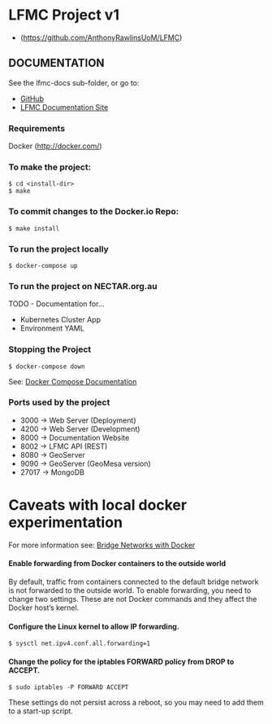# LFMC Project v1
- (https://github.com/AnthonyRawlinsUoM/LFMC)

## DOCUMENTATION

See the lfmc-docs sub-folder, or go to:
- [GitHub](https://github.com/anthonyrawlinsuom/lfmc-docs)
- [LFMC Documentation Site](http://documentation.landscapefuelmoisture.bushfirebehaviour.net.au/)

### Requirements
Docker (http://docker.com/)

### To make the project:
    $ cd <install-dir>
    $ make

### To commit changes to the Docker.io Repo:
    $ make install

### To run the project locally
    $ docker-compose up

### To run the project on NECTAR.org.au

TODO - Documentation for...
- Kubernetes Cluster App
- Environment YAML

### Stopping the Project

    $ docker-compose down

See: [Docker Compose Documentation](https://docs.docker.com/compose/reference/overview/#command-options-overview-and-help)


### Ports used by the project
  - 3000  -> Web Server (Deployment)
  - 4200  -> Web Server (Development)
  - 8000  -> Documentation Website
  - 8002  -> LFMC API (REST)
  - 8080  -> GeoServer
  - 9090  -> GeoServer (GeoMesa version)
  - 27017 -> MongoDB

# Caveats with local docker experimentation
For more information see: [Bridge Networks with Docker](https://docs.docker.com/network/bridge/#use-ipv6)
#### Enable forwarding from Docker containers to the outside world
By default, traffic from containers connected to the default bridge network is not forwarded to the outside world. To enable forwarding, you need to change two settings. These are not Docker commands and they affect the Docker host’s kernel.
#### Configure the Linux kernel to allow IP forwarding.

    $ sysctl net.ipv4.conf.all.forwarding=1
    
#### Change the policy for the iptables FORWARD policy from DROP to ACCEPT.
    
    $ sudo iptables -P FORWARD ACCEPT
These settings do not persist across a reboot, so you may need to add them to a start-up script.
